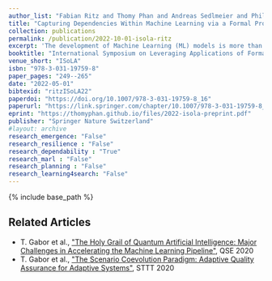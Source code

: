 ```yaml
---
author_list: "Fabian Ritz and Thomy Phan and Andreas Sedlmeier and Philipp Altmann and Jan Wieghardt and Reiner Schmid and Horst Sauer and Cornel Klein and Claudia Linnhoff-Popien and Thomas Gabor"
title: "Capturing Dependencies Within Machine Learning via a Formal Process Model"
collection: publications
permalink: /publication/2022-10-01-isola-ritz
excerpt: 'The development of Machine Learning (ML) models is more than just a special case of software development (SD): ML models acquire properties and fulfill requirements even without direct human interaction in a seemingly uncontrollable manner. Nonetheless, the underlying processes can be described in a formal way. We define a comprehensive SD process model for ML that encompasses most tasks and artifacts described in the literature in a consistent way. In addition to the production of the necessary artifacts, we also focus on generating and validating fitting descriptions in the form of specifications. We stress the importance of further evolving the ML model throughout its life-cycle even after initial training and testing. Thus, we provide various interaction points with standard SD processes in which ML often is an encapsulated task. Further, our SD process model allows to formulate ML as a (meta-) optimization problem. If automated rigorously, it can be used to realize self-adaptive autonomous systems. Finally, our SD process model features a description of time that allows to reason about the progress within ML development processes. This might lead to further applications of formal methods within the field of ML.'
booktitle: "International Symposium on Leveraging Applications of Formal Methods, Verification and Validation"
venue_short: "ISoLA"
isbn: "978-3-031-19759-8"
paper_pages: "249--265"
date: "2022-05-01"
bibtexid: "ritzISoLA22"
paperdoi: "https://doi.org/10.1007/978-3-031-19759-8_16"
paperurl: "https://link.springer.com/chapter/10.1007/978-3-031-19759-8_16"
eprint: "https://thomyphan.github.io/files/2022-isola-preprint.pdf"
publisher: "Springer Nature Switzerland"
#layout: archive
research_emergence: "False"
research_resilience : "False"
research_dependability : "True"
research_marl : "False"
research_planning : "False"
research_learning4search: "False"
---
```


{% include base_path %}

## Related Articles
- T. Gabor et al., ["The Holy Grail of Quantum Artificial Intelligence: Major Challenges in Accelerating the Machine Learning Pipeline"](https://thomyphan.github.io/publication/2020-08-01-qse-gabor), QSE 2020
- T. Gabor et al., ["The Scenario Coevolution Paradigm: Adaptive Quality Assurance for Adaptive Systems"](https://thomyphan.github.io/publication/2020-01-01-sttt-gabor), STTT 2020